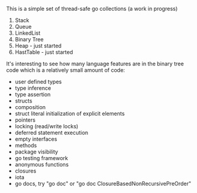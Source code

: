 This is a simple set of thread-safe go collections (a work in progress)
  1. Stack
  2. Queue
  3. LinkedList
  4. Binary Tree 
  5. Heap - just started
  6. HastTable - just started 

It's interesting to see how many language features are in the binary tree code which is a relatively small amount of code:

- user defined types
- type inference
- type assertion
- structs
- composition
- struct literal initialization of explicit elements
- pointers
- locking (read/write locks)
- deferred statement execution
- empty interfaces
- methods
- package visibility
- go testing framework
- anonymous functions
- closures
- iota
- go docs, try "go doc" or "go doc ClosureBasedNonRecursivePreOrder"
